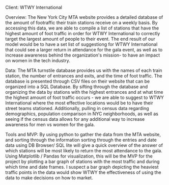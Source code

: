 Client: WTWY International

Overview:
The New York City MTA website provides a detailed database of the amount of footraffic their train stations receive on a weekly basis. By accessing this data, we are able to compile a list of stations that have the highest amount of foot traffic in order for WTWY International to correctly target the largest amount of people to their event. The end result of our model would be to have a set list of suggestiong for WTWY International that could see a larger return in attendance for the gala event, as   well as to increase awareness behind the organization's mission- to have an impact on women in the tech industry.

Data:
The MTA turnstile database provides us with the names of each train station, the number of entrances and exits, and the time of foot traffic. The database is presented through CSV files on their website that can be organized into a SQL Database. By sifting through the database and organizing the data by stations with the highest entrances and at what time the highest amount of foot traffic occurs - we are able to suggest to WTWY International where the most effective locations would be to have their street teams stationed. Additionally, pulling in census data regarding demographics, population comparison in NYC neighborhoods, as well as seeing if the census data allows for any additional way to increase awareness for men vs women for the gala. 

Tools and MVP:
By using python to gather the data from the MTA website, and sorting through the information sorting through the entries and date data using DB Browser/ SQL lite will give a quick overview of the answer of which stations will be most likely to return the most attendance to the gala. Using Matplotlib / Pandas for visualization, this will be the MVP for the project by plotting a bar graph of stations with the most traffic and during which time and date frames. I suspect a bar graph depicting the heaviest traffic points in the data would show WTWY the effectiveness of using the data to make decisions on how to market.
